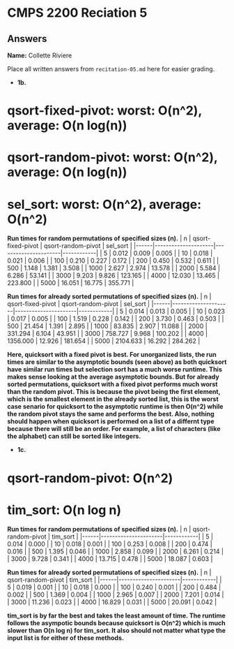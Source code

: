 # CMPS 2200 Reciation 5
## Answers

**Name:** Collette Riviere

Place all written answers from `recitation-05.md` here for easier grading.

- **1b.**

# qsort-fixed-pivot: worst: O(n^2), average: O(n log(n))
# qsort-random-pivot: worst: O(n^2), average: O(n log(n))
# sel_sort: worst: O(n^2), average: O(n^2)

**Run times for random permutations of specified sizes (n).**
|    n |   qsort-fixed-pivot |   qsort-random-pivot |   sel_sort |
|------|---------------------|----------------------|------------|
|    5 |               0.012 |                0.009 |      0.005 |
|   10 |               0.018 |                0.021 |      0.006 |
|  100 |               0.210 |                0.227 |      0.172 |
|  200 |               0.450 |                0.532 |      0.611 |
|  500 |               1.148 |                1.381 |      3.508 |
| 1000 |               2.627 |                2.974 |     13.578 |
| 2000 |               5.584 |                6.286 |     53.141 |
| 3000 |               9.203 |                9.826 |    123.165 |
| 4000 |              12.030 |               13.465 |    223.800 |
| 5000 |              16.051 |               16.775 |    355.771 |


**Run times for already sorted permutations of specified sizes (n).**
|    n |   qsort-fixed-pivot |   qsort-random-pivot |   sel_sort |
|------|---------------------|----------------------|------------|
|    5 |               0.014 |                0.013 |      0.005 |
|   10 |               0.023 |                0.017 |      0.005 |
|  100 |               1.519 |                0.228 |      0.142 |
|  200 |               3.730 |                0.463 |      0.503 |
|  500 |              21.454 |                1.391 |      2.895 |
| 1000 |              83.835 |                2.907 |     11.088 |
| 2000 |             331.294 |                6.104 |     43.951 |
| 3000 |             758.727 |                9.968 |    100.202 |
| 4000 |            1356.000 |               12.926 |    181.654 |
| 5000 |            2104.633 |               16.292 |    284.262 |


**Here, quicksort with a fixed pivot is best. For unorganized lists, the run times are similar to the asymptotic bounds (seen above) as both quicksort have similar run times but selection sort has a much worse runtime. This makes sense looking at the average asymptotic bounds. But for already sorted permutations, quicksort with a fixed pivot performs much worst than the random pivot. This is because the pivot being the first element, which is the smallest element in the already sorted list, this is the worst case senario for quicksort to the asymptotic runtime is then O(n^2) while the random pivot stays the same and performs the best. Also, nothing should happen when quicksort is performed on a list of a differnt type because there will still be an order. For example, a list of characters (like the alphabet) can still be sorted like integers.**



- **1c.**

# qsort-random-pivot: O(n^2)
# tim_sort: O(n log n)

**Run times for random permutations of specified sizes (n).**
|    n |   qsort-random-pivot |   tim_sort |
|------|----------------------|------------|
|    5 |                0.014 |      0.000 |
|   10 |                0.018 |      0.001 |
|  100 |                0.253 |      0.008 |
|  200 |                0.474 |      0.016 |
|  500 |                1.395 |      0.046 |
| 1000 |                2.858 |      0.099 |
| 2000 |                6.261 |      0.214 |
| 3000 |                9.728 |      0.341 |
| 4000 |               13.715 |      0.478 |
| 5000 |               18.087 |      0.603 |

**Run times for already sorted permutations of specified sizes (n).**
|    n |   qsort-random-pivot |   tim_sort |
|------|----------------------|------------|
|    5 |                0.019 |      0.001 |
|   10 |                0.018 |      0.000 |
|  100 |                0.240 |      0.001 |
|  200 |                0.484 |      0.002 |
|  500 |                1.369 |      0.004 |
| 1000 |                2.965 |      0.007 |
| 2000 |                7.201 |      0.014 |
| 3000 |               11.236 |      0.023 |
| 4000 |               16.829 |      0.031 |
| 5000 |               20.091 |      0.042 |


**tim_sort is by far the best and takes the least amount of time. The runtime follows the asympotic bounds because quicksort is O(n^2) which is much slower than O(n log n) for tim_sort. It also should not matter what type the input list is for either of these methods.**
